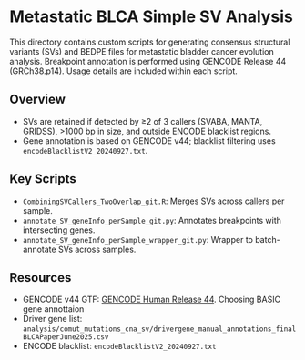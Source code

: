 # Metastatic BLCA Simple SV Analysis

This directory contains custom scripts for generating consensus structural variants (SVs) and BEDPE files for metastatic bladder cancer evolution analysis. Breakpoint annotation is performed using GENCODE Release 44 (GRCh38.p14). Usage details are included within each script.

## Overview

- SVs are retained if detected by ≥2 of 3 callers (SVABA, MANTA, GRIDSS), >1000 bp in size, and outside ENCODE blacklist regions.
- Gene annotation is based on GENCODE v44; blacklist filtering uses `encodeBlacklistV2_20240927.txt`.

## Key Scripts

- `CombiningSVCallers_TwoOverlap_git.R`: Merges SVs across callers per sample.
- `annotate_SV_geneInfo_perSample_git.py`: Annotates breakpoints with intersecting genes.
- `annotate_SV_geneInfo_perSample_wrapper_git.py`: Wrapper to batch-annotate SVs across samples.

## Resources

- GENCODE v44 GTF: [GENCODE Human Release 44](https://www.gencodegenes.org/human/release_44.html). Choosing BASIC gene annottaion
- Driver gene list: `analysis/comut_mutations_cna_sv/drivergene_manual_annotations_finalBLCAPaperJune2025.csv`
- ENCODE blacklist: `encodeBlacklistV2_20240927.txt`
